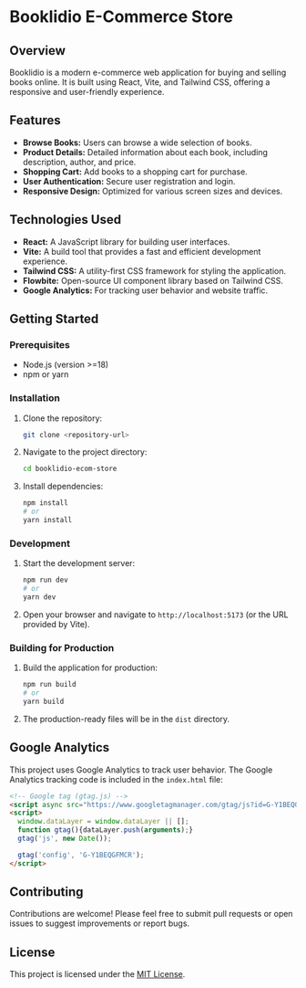 # Booklidio E-Commerce Store

## Overview

Booklidio is a modern e-commerce web application for buying and selling books online. It is built using React, Vite, and Tailwind CSS, offering a responsive and user-friendly experience.

## Features

*   **Browse Books:** Users can browse a wide selection of books.
*   **Product Details:** Detailed information about each book, including description, author, and price.
*   **Shopping Cart:** Add books to a shopping cart for purchase.
*   **User Authentication:** Secure user registration and login.
*   **Responsive Design:** Optimized for various screen sizes and devices.

## Technologies Used

*   **React:** A JavaScript library for building user interfaces.
*   **Vite:** A build tool that provides a fast and efficient development experience.
*   **Tailwind CSS:** A utility-first CSS framework for styling the application.
*   **Flowbite:** Open-source UI component library based on Tailwind CSS.
*   **Google Analytics:** For tracking user behavior and website traffic.

## Getting Started

### Prerequisites

*   Node.js (version >=18)
*   npm or yarn

### Installation

1.  Clone the repository:

    ```bash
    git clone <repository-url>
    ```

2.  Navigate to the project directory:

    ```bash
    cd booklidio-ecom-store
    ```

3.  Install dependencies:

    ```bash
    npm install
    # or
    yarn install
    ```

### Development

1.  Start the development server:

    ```bash
    npm run dev
    # or
    yarn dev
    ```

2.  Open your browser and navigate to `http://localhost:5173` (or the URL provided by Vite).

### Building for Production

1.  Build the application for production:

    ```bash
    npm run build
    # or
    yarn build
    ```

2.  The production-ready files will be in the `dist` directory.

## Google Analytics

This project uses Google Analytics to track user behavior. The Google Analytics tracking code is included in the `index.html` file:

```html
<!-- Google tag (gtag.js) -->
<script async src="https://www.googletagmanager.com/gtag/js?id=G-Y1BEQGFMCR"></script>
<script>
  window.dataLayer = window.dataLayer || [];
  function gtag(){dataLayer.push(arguments);}
  gtag('js', new Date());

  gtag('config', 'G-Y1BEQGFMCR');
</script>
```

## Contributing

Contributions are welcome! Please feel free to submit pull requests or open issues to suggest improvements or report bugs.

## License

This project is licensed under the [MIT License](LICENSE).

